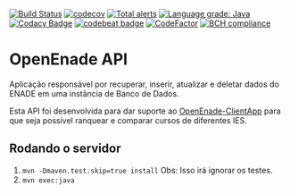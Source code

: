 [![Build Status](https://travis-ci.com/OpenEnade/API.svg?branch=master)](https://travis-ci.com/OpenEnade/API)
[![codecov](https://codecov.io/gh/OpenEnade/API/branch/master/graph/badge.svg)](https://codecov.io/gh/OpenEnade/API)
[![Total alerts](https://img.shields.io/lgtm/alerts/g/OpenEnade/API.svg?logo=lgtm&logoWidth=18)](https://lgtm.com/projects/g/OpenEnade/API/alerts/)
[![Language grade: Java](https://img.shields.io/lgtm/grade/java/g/OpenEnade/API.svg?logo=lgtm&logoWidth=18)](https://lgtm.com/projects/g/OpenEnade/API/context:java)
[![Codacy Badge](https://api.codacy.com/project/badge/Grade/6354121789314e09b557cc42ffce6f3c)](https://app.codacy.com/app/paulofelipe.feitosa/API?utm_source=github.com&utm_medium=referral&utm_content=OpenEnade/API&utm_campaign=Badge_Grade_Dashboard)
[![codebeat badge](https://codebeat.co/badges/fbbfbbc6-9cde-4933-a5a6-de452663c60c)](https://codebeat.co/projects/github-com-openenade-api-master)
[![CodeFactor](https://www.codefactor.io/repository/github/openenade/api/badge)](https://www.codefactor.io/repository/github/openenade/api)
[![BCH compliance](https://bettercodehub.com/edge/badge/OpenEnade/API?branch=master)](https://bettercodehub.com/)
# OpenEnade API
Aplicação responsável por recuperar, inserir, atualizar e deletar dados do ENADE em uma instância de Banco de Dados.

Esta API foi desenvolvida para dar suporte ao [OpenEnade-ClientApp](https://github.com/OpenEnade/OpenEnade-ClientApp) para que seja possível ranquear e comparar cursos de diferentes IES.

## Rodando o servidor
1. `mvn -Dmaven.test.skip=true install` Obs: Isso irá ignorar os testes.
2. `mvn exec:java`
